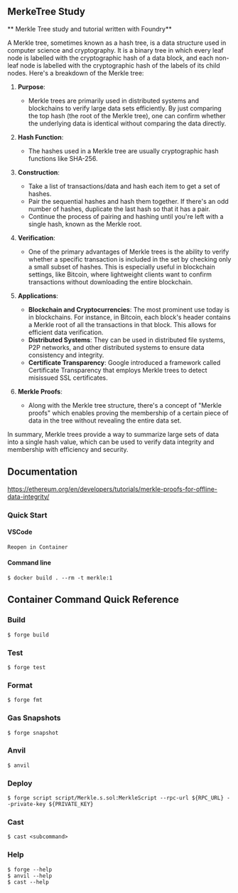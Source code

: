 ## MerkeTree Study

** Merkle Tree study and tutorial written with Foundry**

A Merkle tree, sometimes known as a hash tree, is a data structure used in computer science and cryptography. It is a binary tree in which every leaf node is labelled with the cryptographic hash of a data block, and each non-leaf node is labelled with the cryptographic hash of the labels of its child nodes. Here's a breakdown of the Merkle tree:

1. **Purpose**: 
   - Merkle trees are primarily used in distributed systems and blockchains to verify large data sets efficiently. By just comparing the top hash (the root of the Merkle tree), one can confirm whether the underlying data is identical without comparing the data directly.

2. **Hash Function**: 
   - The hashes used in a Merkle tree are usually cryptographic hash functions like SHA-256.

3. **Construction**: 
   - Take a list of transactions/data and hash each item to get a set of hashes.
   - Pair the sequential hashes and hash them together. If there's an odd number of hashes, duplicate the last hash so that it has a pair.
   - Continue the process of pairing and hashing until you're left with a single hash, known as the Merkle root.

4. **Verification**:
   - One of the primary advantages of Merkle trees is the ability to verify whether a specific transaction is included in the set by checking only a small subset of hashes. This is especially useful in blockchain settings, like Bitcoin, where lightweight clients want to confirm transactions without downloading the entire blockchain.
   
5. **Applications**:
   - **Blockchain and Cryptocurrencies**: The most prominent use today is in blockchains. For instance, in Bitcoin, each block's header contains a Merkle root of all the transactions in that block. This allows for efficient data verification.
   - **Distributed Systems**: They can be used in distributed file systems, P2P networks, and other distributed systems to ensure data consistency and integrity.
   - **Certificate Transparency**: Google introduced a framework called Certificate Transparency that employs Merkle trees to detect misissued SSL certificates.

6. **Merkle Proofs**: 
   - Along with the Merkle tree structure, there's a concept of "Merkle proofs" which enables proving the membership of a certain piece of data in the tree without revealing the entire data set.

In summary, Merkle trees provide a way to summarize large sets of data into a single hash value, which can be used to verify data integrity and membership with efficiency and security.

## Documentation

https://ethereum.org/en/developers/tutorials/merkle-proofs-for-offline-data-integrity/

### Quick Start

#### VSCode

`Reopen in Container`

#### Command line

`$ docker build . --rm -t merkle:1`


## Container Command Quick Reference

### Build

```shell
$ forge build
```

### Test

```shell
$ forge test
```

### Format

```shell
$ forge fmt
```

### Gas Snapshots

```shell
$ forge snapshot
```

### Anvil

```shell
$ anvil
```

### Deploy

```shell
$ forge script script/Merkle.s.sol:MerkleScript --rpc-url ${RPC_URL} --private-key ${PRIVATE_KEY}
```

### Cast

```shell
$ cast <subcommand>
```

### Help

```shell
$ forge --help
$ anvil --help
$ cast --help
```
